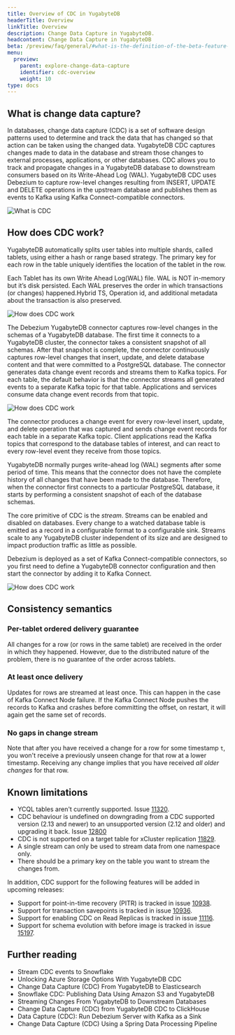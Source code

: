```yaml
---
title: Overview of CDC in YugabyteDB
headerTitle: Overview
linkTitle: Overview
description: Change Data Capture in YugabyteDB.
headcontent: Change Data Capture in YugabyteDB
beta: /preview/faq/general/#what-is-the-definition-of-the-beta-feature-tag
menu:
  preview:
    parent: explore-change-data-capture
    identifier: cdc-overview
    weight: 10
type: docs
---
```

## What is change data capture?

In databases, change data capture (CDC) is a set of software design patterns used to determine and track the data that has changed so that action can be taken using the changed data. YugabyteDB CDC captures changes made to data in the database and stream those changes to external processes, applications, or other databases. CDC allows you to track and propagate changes in a YugabyteDB database to downstream consumers based on its Write-Ahead Log (WAL).
YugabyteDB CDC uses Debezium to capture row-level changes resulting from INSERT, UPDATE and DELETE operations in the upstream database and publishes them as events to Kafka using Kafka Connect-compatible connectors.

![What is CDC](/images/explore/cdc-overview-what.png)

## How does CDC work?

YugabyteDB automatically splits user tables into multiple shards, called tablets, using either a hash or range based strategy. The primary key for each row in the table uniquely identifies the location of the tablet in the row. 

Each Tablet has its own Write Ahead Log(WAL) file. WAL is NOT in-memory but it’s disk persisted. Each WAL preserves the order in which transactions (or changes) happened.Hybrid TS, Operation id, and additional metadata about the transaction is also preserved.

![How does CDC work](/images/explore/cdc-overview-work2.png)

The Debezium YugabyteDB connector captures row-level changes in the schemas of a YugabyteDB database. The first time it connects to a YugabyteDB cluster, the connector takes a consistent snapshot of all schemas. After that snapshot is complete, the connector continuously captures row-level changes that insert, update, and delete database content and that were committed to a PostgreSQL database. The connector generates data change event records and streams them to Kafka topics. For each table, the default behavior is that the connector streams all generated events to a separate Kafka topic for that table. Applications and services consume data change event records from that topic.

![How does CDC work](/images/explore/cdc-overview-work.png)

The connector produces a change event for every row-level insert, update, and delete operation that was captured and sends change event records for each table in a separate Kafka topic. Client applications read the Kafka topics that correspond to the database tables of interest, and can react to every row-level event they receive from those topics.

YugabyteDB normally purges write-ahead log (WAL) segments after some period of time. This means that the connector does not have the complete history of all changes that have been made to the database. Therefore, when the connector first connects to a particular PostgreSQL database, it starts by performing a consistent snapshot of each of the database schemas. 

The core primitive of CDC is the _stream_. Streams can be enabled and disabled on databases. Every change to a watched database table is emitted as a record in a configurable format to a configurable sink. Streams scale to any YugabyteDB cluster independent of its size and are designed to impact production traffic as little as possible.

Debezium is deployed as a set of Kafka Connect-compatible connectors, so you first need to define a YugabyteDB connector configuration and then start the connector by adding it to Kafka Connect.

![How does CDC work](/images/explore/cdc-overview-work3.png)


## Consistency semantics

### Per-tablet ordered delivery guarantee

All changes for a row (or rows in the same tablet) are received in the order in which they happened. However, due to the distributed nature of the problem, there is no guarantee of the order across tablets.

### At least once delivery

Updates for rows are streamed at least once. This can happen in the case of Kafka Connect Node failure. If the Kafka Connect Node pushes the records to Kafka and crashes before committing the offset, on restart, it will again get the same set of records.

### No gaps in change stream

Note that after you have received a change for a row for some timestamp `t`, you won't receive a previously unseen change for that row at a lower timestamp. Receiving any change implies that you have received _all older changes_ for that row.

## Known limitations

* YCQL tables aren't currently supported. Issue [11320](https://github.com/yugabyte/yugabyte-db/issues/11320).
* CDC behaviour is undefined on downgrading from a CDC supported version (2.13 and newer) to an unsupported version (2.12 and older) and upgrading it back. Issue [12800](https://github.com/yugabyte/yugabyte-db/issues/12800)
* CDC is not supported on a target table for xCluster replication [11829](https://github.com/yugabyte/yugabyte-db/issues/11829).
* A single stream can only be used to stream data from one namespace only.
* There should be a primary key on the table you want to stream the changes from.

In addition, CDC support for the following features will be added in upcoming releases:

* Support for point-in-time recovery (PITR) is tracked in issue [10938](https://github.com/yugabyte/yugabyte-db/issues/10938).
* Support for transaction savepoints is tracked in issue [10936](https://github.com/yugabyte/yugabyte-db/issues/10936).
* Support for enabling CDC on Read Replicas is tracked in issue [11116](https://github.com/yugabyte/yugabyte-db/issues/11116).
* Support for schema evolution with before image is tracked in issue [15197](https://github.com/yugabyte/yugabyte-db/issues/15197).

## Further reading
* Stream CDC events to Snowflake
* Unlocking Azure Storage Options With YugabyteDB CDC
* Change Data Capture (CDC) From YugabyteDB to Elasticsearch
* Snowflake CDC: Publishing Data Using Amazon S3 and YugabyteDB
* Streaming Changes From YugabyteDB to Downstream Databases
* Change Data Capture (CDC) from YugabyteDB CDC to ClickHouse
* Data Capture (CDC): Run Debezium Server with Kafka as a Sink
* Change Data Capture (CDC) Using a Spring Data Processing Pipeline

